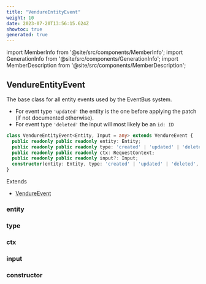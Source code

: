 ```yaml
---
title: "VendureEntityEvent"
weight: 10
date: 2023-07-20T13:56:15.624Z
showtoc: true
generated: true
---
```

<!-- This file was generated from the Vendure source. Do not modify. Instead, re-run the "docs:build" script -->
import MemberInfo from '@site/src/components/MemberInfo';
import GenerationInfo from '@site/src/components/GenerationInfo';
import MemberDescription from '@site/src/components/MemberDescription';


## VendureEntityEvent

<GenerationInfo sourceFile="packages/core/src/event-bus/vendure-entity-event.ts" sourceLine="13" packageName="@vendure/core" />

The base class for all entity events used by the EventBus system.
* For event type `'updated'` the entity is the one before applying the patch (if not documented otherwise).
* For event type `'deleted'` the input will most likely be an `id: ID`

```ts title="Signature"
class VendureEntityEvent<Entity, Input = any> extends VendureEvent {
  public readonly public readonly entity: Entity;
  public readonly public readonly type: 'created' | 'updated' | 'deleted';
  public readonly public readonly ctx: RequestContext;
  public readonly public readonly input?: Input;
  constructor(entity: Entity, type: 'created' | 'updated' | 'deleted', ctx: RequestContext, input?: Input)
}
```
Extends

 * <a href='/typescript-api/events/vendure-event#vendureevent'>VendureEvent</a>



### entity

<MemberInfo kind="property" type="Entity"   />


### type

<MemberInfo kind="property" type="'created' | 'updated' | 'deleted'"   />


### ctx

<MemberInfo kind="property" type="<a href='/typescript-api/request/request-context#requestcontext'>RequestContext</a>"   />


### input

<MemberInfo kind="property" type="Input"   />


### constructor

<MemberInfo kind="method" type="(entity: Entity, type: 'created' | 'updated' | 'deleted', ctx: <a href='/typescript-api/request/request-context#requestcontext'>RequestContext</a>, input?: Input) => VendureEntityEvent"   />


